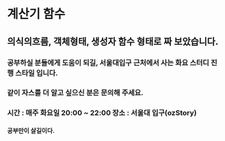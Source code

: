 #  계산기  함수 
##  의식의흐름, 객체형태, 생성자 함수 형태로  짜 보았습니다.
### 공부하실 분들에게  도움이 되길,  서울대입구 근처에서  사는 화요 스터디 진행 스타일 입니다.
### 같이 자스를  더 알고 싶으신 분은 문의해 주세요.
### 시간 : 매주 화요일 20:00 ~ 22:00 장소 :  서울대 입구(ozStory)
####  공부만이 살길이다.
